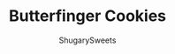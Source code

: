---
layout: ../../layouts/MarkdownPostLayout.astro
title: Butterfinger Cookies
author: ShugarySweets
pubDate: 2019-01-15
description: "What’s better than peanut butter cookies? Butterfinger Peanut Butter Cookies! Adding chopped candy bars to your cookie dough instantly adds more great nutty crunch to these homemade treats."
image_url: https://www.shugarysweets.com/wp-content/uploads/2011/09/butterfinger-cookies-facebook.jpg
tags: ["Cookies","American"]
calories: 113
protein: 2
carbohydrates: 14
fats: 6
fiber: 0
ingredients: ["1/2 cup unsalted butter, softened","1/2 cup butter flavored Crisco","1 cup creamy peanut butter","2 1/4 cup light brown sugar, packed","2 teaspoons vanilla extract","1/3 cup whole milk","2 large eggs","3 1/2 cup all-purpose flour","1 teaspoon kosher salt","1 1/2 teaspoon baking soda","10 ounce bag fun size Butterfingers (about 16), chopped"]
serves: 60
time: "25 minutes"
prepTime: "15 minutes"
instructions: ["Preheat oven to 375 degrees F. Line cookie sheet with parchment paper. set aside.","Beat butter, crisco, peanut butter and brown sugar until creamy. Mix in vanilla, milk and eggs. Add flour, salt and baking soda, mix thoroughly. ","Fold in chopped candy bars.","Drop by 2 tablespoons onto a parchment paper lined cookie sheet, press fork into tops to make criss-cross pattern. Bake in oven for about 10-12 minutes."]
nutrition: ["113 calories","14 grams carbohydrates","14 milligrams cholesterol","6 grams fat","0 grams fiber","2 grams protein","3 grams saturated fat","93 milligrams sodium","8 grams sugar","0 grams trans fat","3 grams unsaturated fat"]
---